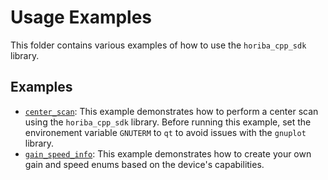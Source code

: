 # Usage Examples

This folder contains various examples of how to use the `horiba_cpp_sdk` library.

## Examples

- [`center_scan`](center_scan/main.cpp): This example demonstrates how to perform a center scan using the
  `horiba_cpp_sdk` library. Before running this example, set the environement variable `GNUTERM` to `qt` to avoid issues
  with the `gnuplot` library.
- [`gain_speed_info`](gain_speed_info/main.cpp): This example demonstrates how to create your own gain and speed enums based on
  the device's capabilities.
